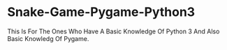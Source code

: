 # Snake-Game-Pygame-Python3
This Is For The Ones Who Have A Basic Knowledge
Of Python 3 And Also Basic Knowledg Of Pygame.
